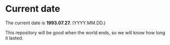 # Current date

The current date is **1993.07.27.** (YYYY.MM.DD.)

This repository will be good when the world ends, so we will know how long it lasted.